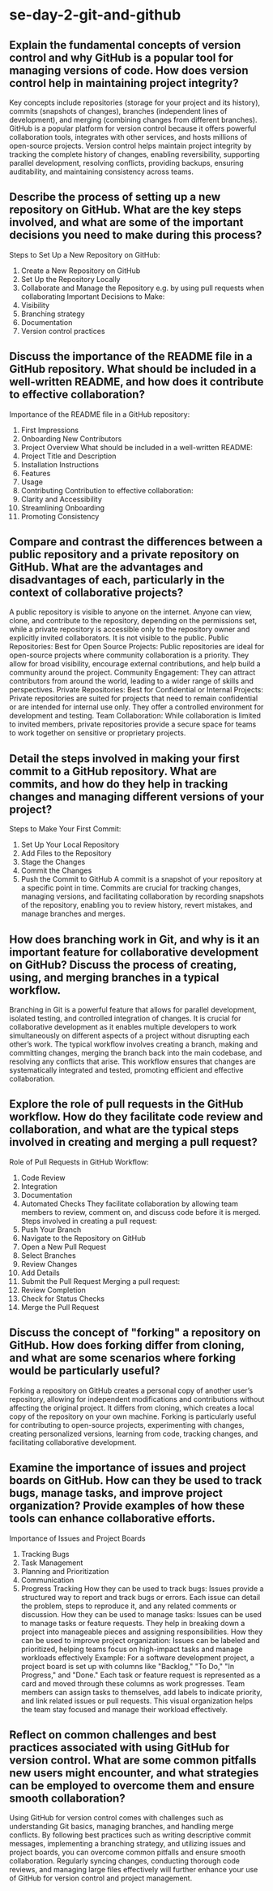 # se-day-2-git-and-github
## Explain the fundamental concepts of version control and why GitHub is a popular tool for managing versions of code. How does version control help in maintaining project integrity?
Key concepts include repositories (storage for your project and its history), commits (snapshots of changes), branches (independent lines of development), and merging (combining changes from different branches).
GitHub is a popular platform for version control because it offers powerful collaboration tools, integrates with other services, and hosts millions of open-source projects.
Version control helps maintain project integrity by tracking the complete history of changes, enabling reversibility, supporting parallel development, resolving conflicts, providing backups, ensuring auditability, and maintaining consistency across teams.
## Describe the process of setting up a new repository on GitHub. What are the key steps involved, and what are some of the important decisions you need to make during this process?
Steps to Set Up a New Repository on GitHub:
1. Create a New Repository on GitHub
2.  Set Up the Repository Locally
3.  Collaborate and Manage the Repository e.g. by using pull requests when collaborating
Important Decisions to Make:
1. Visibility
2. Branching strategy
3. Documentation
4. Version control practices
## Discuss the importance of the README file in a GitHub repository. What should be included in a well-written README, and how does it contribute to effective collaboration?
Importance of the README file in a GitHub repository:
1. First Impressions
2. Onboarding New Contributors
3. Project Overview
What should be included in a well-written README:
1. Project Title and Description
2. Installation Instructions
3. Features
4. Usage
5. Contributing
Contribution to effective collaboration:
1. Clarity and Accessibility
2. Streamlining Onboarding
3. Promoting Consistency
## Compare and contrast the differences between a public repository and a private repository on GitHub. What are the advantages and disadvantages of each, particularly in the context of collaborative projects?
A public repository is visible to anyone on the internet. Anyone can view, clone, and contribute to the repository, depending on the permissions set, while a private repository is accessible only to the repository owner and explicitly invited collaborators. It is not visible to the public.
Public Repositories:
Best for Open Source Projects: Public repositories are ideal for open-source projects where community collaboration is a priority. They allow for broad visibility, encourage external contributions, and help build a community around the project.
Community Engagement: They can attract contributors from around the world, leading to a wider range of skills and perspectives.
Private Repositories:
Best for Confidential or Internal Projects: Private repositories are suited for projects that need to remain confidential or are intended for internal use only. They offer a controlled environment for development and testing.
Team Collaboration: While collaboration is limited to invited members, private repositories provide a secure space for teams to work together on sensitive or proprietary projects.
## Detail the steps involved in making your first commit to a GitHub repository. What are commits, and how do they help in tracking changes and managing different versions of your project?
Steps to Make Your First Commit:
1. Set Up Your Local Repository
2. Add Files to the Repository
3. Stage the Changes
4. Commit the Changes
5. Push the Commit to GitHub
A commit is a snapshot of your repository at a specific point in time.
Commits are crucial for tracking changes, managing versions, and facilitating collaboration by recording snapshots of the repository, enabling you to review history, revert mistakes, and manage branches and merges.
## How does branching work in Git, and why is it an important feature for collaborative development on GitHub? Discuss the process of creating, using, and merging branches in a typical workflow.
Branching in Git is a powerful feature that allows for parallel development, isolated testing, and controlled integration of changes. It is crucial for collaborative development as it enables multiple developers to work simultaneously on different aspects of a project without disrupting each other’s work. The typical workflow involves creating a branch, making and committing changes, merging the branch back into the main codebase, and resolving any conflicts that arise. This workflow ensures that changes are systematically integrated and tested, promoting efficient and effective collaboration.
## Explore the role of pull requests in the GitHub workflow. How do they facilitate code review and collaboration, and what are the typical steps involved in creating and merging a pull request?
Role of Pull Requests in GitHub Workflow:
1. Code Review
2. Integration
3. Documentation
4. Automated Checks
They facilitate collaboration by allowing team members to review, comment on, and discuss code before it is merged.
Steps involved in creating a pull request:
1. Push Your Branch
2. Navigate to the Repository on GitHub
3. Open a New Pull Request
4. Select Branches
5. Review Changes
6. Add Details
7. Submit the Pull Request
Merging a pull request:
1. Review Completion
2. Check for Status Checks
3. Merge the Pull Request
## Discuss the concept of "forking" a repository on GitHub. How does forking differ from cloning, and what are some scenarios where forking would be particularly useful?
Forking a repository on GitHub creates a personal copy of another user’s repository, allowing for independent modifications and contributions without affecting the original project. It differs from cloning, which creates a local copy of the repository on your own machine. Forking is particularly useful for contributing to open-source projects, experimenting with changes, creating personalized versions, learning from code, tracking changes, and facilitating collaborative development.
## Examine the importance of issues and project boards on GitHub. How can they be used to track bugs, manage tasks, and improve project organization? Provide examples of how these tools can enhance collaborative efforts.
Importance of Issues and Project Boards
1. Tracking Bugs
2. Task Management
3. Planning and Prioritization
4. Communication
5. Progress Tracking
How they can be used to track bugs: Issues provide a structured way to report and track bugs or errors. Each issue can detail the problem, steps to reproduce it, and any related comments or discussion.
How they can be used to manage tasks: Issues can be used to manage tasks or feature requests. They help in breaking down a project into manageable pieces and assigning responsibilities.
How they can be used to improve project organization: Issues can be labeled and prioritized, helping teams focus on high-impact tasks and manage workloads effectively
Example: For a software development project, a project board is set up with columns like "Backlog," "To Do," "In Progress," and "Done." Each task or feature request is represented as a card and moved through these columns as work progresses. Team members can assign tasks to themselves, add labels to indicate priority, and link related issues or pull requests. This visual organization helps the team stay focused and manage their workload effectively.
## Reflect on common challenges and best practices associated with using GitHub for version control. What are some common pitfalls new users might encounter, and what strategies can be employed to overcome them and ensure smooth collaboration?
Using GitHub for version control comes with challenges such as understanding Git basics, managing branches, and handling merge conflicts. By following best practices such as writing descriptive commit messages, implementing a branching strategy, and utilizing issues and project boards, you can overcome common pitfalls and ensure smooth collaboration. Regularly syncing changes, conducting thorough code reviews, and managing large files effectively will further enhance your use of GitHub for version control and project management.
